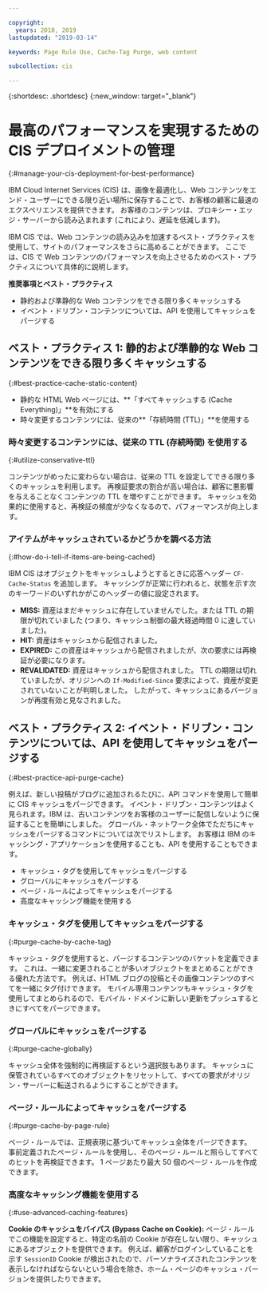 ```yaml
---

copyright:
  years: 2018, 2019
lastupdated: "2019-03-14"

keywords: Page Rule Use, Cache-Tag Purge, web content

subcollection: cis

---
```


{:shortdesc: .shortdesc}
{:new_window: target="_blank"}


# 最高のパフォーマンスを実現するための CIS デプロイメントの管理
{:#manage-your-cis-deployment-for-best-performance}

IBM Cloud Internet Services (CIS) は、画像を最適化し、Web コンテンツをエンド・ユーザーにできる限り近い場所に保存することで、お客様の顧客に最速のエクスペリエンスを提供できます。 お客様のコンテンツは、プロキシー・エッジ・サーバーから読み込まれます (これにより、遅延を低減します)。

IBM CIS では、Web コンテンツの読み込みを加速するベスト・プラクティスを使用して、サイトのパフォーマンスをさらに高めることができます。 ここでは、CIS で Web コンテンツのパフォーマンスを向上させるためのベスト・プラクティスについて具体的に説明します。

**推奨事項とベスト・プラクティス**

 * 静的および準静的な Web コンテンツをできる限り多くキャッシュする
 * イベント・ドリブン・コンテンツについては、API を使用してキャッシュをパージする
 
## ベスト・プラクティス 1: 静的および準静的な Web コンテンツをできる限り多くキャッシュする
{:#best-practice-cache-static-content}

  * 静的な HTML Web ページには、**「すべてキャッシュする (Cache Everything)」**を有効にする
  * 時々変更するコンテンツには、従来の**「存続時間 (TTL)」**を使用する

### 時々変更するコンテンツには、従来の TTL (存続時間) を使用する
{:#utilize-conservative-ttl}

コンテンツがめったに変わらない場合は、従来の TTL を設定してできる限り多くのキャッシュを利用します。 再検証要求の割合が高い場合は、顧客に悪影響を与えることなくコンテンツの TTL を増やすことができます。 キャッシュを効果的に使用すると、再検証の頻度が少なくなるので、パフォーマンスが向上します。

### アイテムがキャッシュされているかどうかを調べる方法
{:#how-do-i-tell-if-items-are-being-cached}

IBM CIS はオブジェクトをキャッシュしようとするときに応答ヘッダー `CF-Cache-Status` を追加します。 キャッシングが正常に行われると、状態を示す次のキーワードのいずれかがこのヘッダーの値に設定されます。

* **MISS:** 資産はまだキャッシュに存在していませんでした。または TTL の期限が切れていました (つまり、キャッシュ制御の最大経過時間 0 に達していました)。
* **HIT:** 資産はキャッシュから配信されました。
* **EXPIRED:** この資産はキャッシュから配信されましたが、次の要求には再検証が必要になります。
* **REVALIDATED:** 資産はキャッシュから配信されました。 TTL の期限は切れていましたが、オリジンへの `If-Modified-Since` 要求によって、資産が変更されていないことが判明しました。 したがって、キャッシュにあるバージョンが再度有効と見なされました。

## ベスト・プラクティス 2: イベント・ドリブン・コンテンツについては、API を使用してキャッシュをパージする
{:#best-practice-api-purge-cache}

例えば、新しい投稿がブログに追加されるたびに、API コマンドを使用して簡単に CIS キャッシュをパージできます。 イベント・ドリブン・コンテンツはよく見られます。IBM は、古いコンテンツをお客様のユーザーに配信しないように保証することを簡単にしました。 グローバル・ネットワーク全体でただちにキャッシュをパージするコマンドについては次でリストします。 お客様は IBM のキャッシング・アプリケーションを使用することも、API を使用することもできます。

  * キャッシュ・タグを使用してキャッシュをパージする
  * グローバルにキャッシュをパージする
  * ページ・ルールによってキャッシュをパージする
  * 高度なキャッシング機能を使用する

### キャッシュ・タグを使用してキャッシュをパージする
{:#purge-cache-by-cache-tag}

キャッシュ・タグを使用すると、パージするコンテンツのバケットを定義できます。 これは、一緒に変更されることが多いオブジェクトをまとめることができる優れた方法です。 例えば、HTML ブログの投稿とその画像コンテンツのすべてを一緒にタグ付けできます。 モバイル専用コンテンツもキャッシュ・タグを使用してまとめられるので、モバイル・ドメインに新しい更新をプッシュするときにすべてをパージできます。

### グローバルにキャッシュをパージする
{:#purge-cache-globally}

キャッシュ全体を強制的に再検証するという選択肢もあります。 キャッシュに保管されているすべてのオブジェクトをリセットして、すべての要求がオリジン・サーバーに転送されるようにすることができます。

### ページ・ルールによってキャッシュをパージする
{:#purge-cache-by-page-rule}

ページ・ルールでは、正規表現に基づいてキャッシュ全体をパージできます。 事前定義されたページ・ルールを使用し、そのページ・ルールと照らしてすべてのヒットを再検証できます。 1 ページあたり最大 50 個のページ・ルールを作成できます。

### 高度なキャッシング機能を使用する
{:#use-advanced-caching-features}

**Cookie のキャッシュをバイパス (Bypass Cache on Cookie):** ページ・ルールでこの機能を設定すると、特定の名前の Cookie が存在しない限り、キャッシュにあるオブジェクトを提供できます。 例えば、顧客がログインしていることを示す `SessionID` Cookie が検出されたので、パーソナライズされたコンテンツを表示しなければならないという場合を除き、ホーム・ページのキャッシュ・バージョンを提供したりできます。
